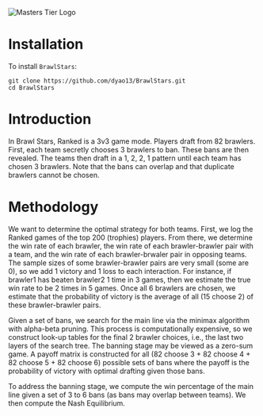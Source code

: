![Masters Tier Logo](https://static.wikia.nocookie.net/brawlstars/images/8/87/Masters_Tier.png/revision/latest?cb=20240229130919)

# Installation
To install `BrawlStars`:
```
git clone https://github.com/dyao13/BrawlStars.git
cd BrawlStars
```

# Introduction
In Brawl Stars, Ranked is a 3v3 game mode. Players draft from 82 brawlers. First, each team secretly chooses 3 brawlers to ban. These bans are then revealed. The teams then draft in a 1, 2, 2, 1 pattern until each team has chosen 3 brawlers. Note that the bans can overlap and that duplicate brawlers cannot be chosen.

# Methodology
We want to determine the optimal strategy for both teams. First, we log the Ranked games of the top 200 (trophies) players. From there, we determine the win rate of each brawler, the win rate of each brawler-brawler pair with a team, and the win rate of each brawler-brwaler pair in opposing teams. The sample sizes of some brawler-brawler pairs are very small (some are 0), so we add 1 victory and 1 loss to each interaction. For instance, if brawler1 has beaten brawler2 1 time in 3 games, then we estimate the true win rate to be 2 times in 5 games. Once all 6 brawlers are chosen, we estimate that the probability of victory is the average of all (15 choose 2) of these brawler-brawler pairs.

Given a set of bans, we search for the main line via the minimax algorithm with alpha-beta pruning. This process is computationally expensive, so we construct look-up tables for the final 2 brawler choices, i.e., the last two layers of the search tree. The banning stage may be viewed as a zero-sum game. A payoff matrix is constructed for all (82 choose 3 + 82 choose 4 + 82 choose 5 + 82 choose 6) possible sets of bans where the payoff is the probability of victory with optimal drafting given those bans.

To address the banning stage, we compute the win percentage of the main line given a set of 3 to 6 bans (as bans may overlap between teams). We then compute the Nash Equilibrium.
